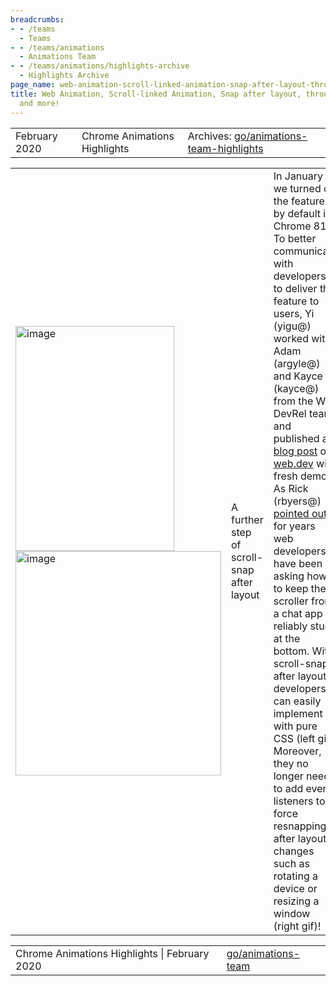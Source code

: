 ```yaml
---
breadcrumbs:
- - /teams
  - Teams
- - /teams/animations
  - Animations Team
- - /teams/animations/highlights-archive
  - Highlights Archive
page_name: web-animation-scroll-linked-animation-snap-after-layout-throughput-metrics-and-more
title: Web Animation, Scroll-linked Animation, Snap after layout, throughput metrics
  and more!
---
```


<table>
<tr>

<td>February 2020</td>

<td>Chrome Animations Highlights</td>

<td>Archives: <a href="http://go/animations-team-highlights">go/animations-team-highlights</a></td>

</tr>
</table>

<table>
<tr>

<td><img alt="image" src="https://lh6.googleusercontent.com/Duuu09yTSsJWnz8tD3LTf_8Efkat2mPX-57vvznGOi2ztEqT4jaREe0m6l_HTxhef-ztUn4IM2QsVA5VRpqu1DAQuJF2IMnuzkgnY1pXx5UneEIkdF88GxKN6LhRkMB1_9WfN48Q" height=360 width=254><img alt="image" src="https://lh5.googleusercontent.com/Pq6YWdKed4hu4OrROqEtMyda4ULyRcRr_Vvf6OAs2OMibUkmCQrZ7khiug4QjV2pEEAwpmaKAMQjdUQLaNrKvHS3z5VvNQ0s0s-KbOTJ9Ww1FwFlcK1-RY_ff41-jU-zirkVrgWD" height=359 width=329></td>

<td>A further step of scroll-snap after layout</td>

<td>In January we turned on the feature by default in Chrome 81. To better communicate with developers to deliver the feature to users, Yi (yigu@) worked with Adam (argyle@) and Kayce (kayce@) from the Web DevRel team and published a <a href="https://web.dev/snap-after-layout/">blog post</a> on <a href="http://web.dev">web.dev</a> with fresh demos. As Rick (rbyers@) <a href="https://twitter.com/RickByers/status/1235318530565984257">pointed out</a>, for years web developers have been asking how to keep the scroller from a chat app reliably stuck at the bottom. With scroll-snap after layout, developers can easily implement it with pure CSS (left gif). Moreover, they no longer need to add event listeners to force resnapping after layout changes such as rotating a device or resizing a window (right gif)!</td>

<td><table></td>
<td><tr></td>

<td><td>function flip() {</td></td>

<td><td> anim.playbackRate = -anim.playbackRate;</td></td>

<td><td>}</td></td>

<td><td>Updating playbackRate caused unwanted jumping back and forwards, as an animation was not marked as outdated when resuming from a finished state.</td></td>

<td><td><img alt="image" src="https://lh4.googleusercontent.com/qwecDRWN-ff5APjwvnBG-lmKnBTblQKFibqIJ5yQYJHSSRfZ63ccR-CfQqoLbl65JRktpUKHNl56OtALLB5C7vaGrRKnfotZxaxwCPpfe58vxam0XFKjTDCiKlBz1gXOjMWWbnuO" height=147 width=265></td></td>

<td></tr></td>
<td></table></td>

<td><table></td>
<td><tr></td>

<td></tr></td>
<td><tr></td>
<td></tr></td>
<td><tr></td>

<td><td>document.body.addEventListener(</td></td>

<td><td> 'mousemove', evt =&gt; {</td></td>

<td><td> const animation = circle.animate(</td></td>

<td><td> { transform : 'translate(...)' },</td></td>

<td><td> { duration: 500, fill: 'forwards' }</td></td>

<td><td> );</td></td>

<td><td> animation.finished.then(() =&gt; {</td></td>

<td><td> animation.commitStyles();</td></td>

<td><td> animation.cancel();</td></td>

<td><td> });</td></td>

<td><td>});</td></td>

<td><td><img alt="image" src="https://lh6.googleusercontent.com/z5MCQctf8obsWW1sjlgqFKVR3vS4cvO9hnmJ3ORHu-uxuQ4gNeW7zFmIcMfLcXDUrERJdXJRn6ZWz7sO8rB7dGd_7R1qqRcLVnh4jSyYikPLrFqVHMsbVL3r_28KYcHMpCJuPiJv" height=133 width=248></td></td>

<td><td>Require layout object when resolving style since style could be box size dependent.</td></td>

<td></tr></td>
<td><tr></td>

<td><td># Animation.commitStyles did not correctly handle transforms</td></td>

<td></tr></td>
<td><tr></td>

<td><td>Web Animation on the way</td></td>

<td><td>The team has made solid progress on new features and bug fixes. Kevin fixed the two regressions above. George (gtsteel@) completed the work on pseudo-element animations on both <a href="https://github.com/w3c/csswg-drafts/pull/4616">specification</a> and <a href="https://chromium-review.googlesource.com/c/chromium/src/+/2031986">implementation</a> sides. As usual, Hao (haozhes@) made our implementation more interoperable by passing more wpt tests!</td></td>

<td><td><img alt="image" src="https://lh4.googleusercontent.com/qUQHx8YY3PrU0F3X-9OfErZR9IwlHsKsCElzfR8h0v9xGR824m708ECrqY_z6gvJHTRSIQWJH1pol7Sshj9rd2BkRqU0Q3jH8H8RSXVTZcXyO5NgXO4zigsDSUzncj_vUbXVvJAj" height=248 width=555></td></td>

<td><td><img alt="image" src="https://lh4.googleusercontent.com/tg1Bvj-WJkkw_QW8zVhsgu5AEO-blW-gYIZZL_l-nqcDPxQO89L0l3JIREtJ0-XMhXmEMIy-xDC36QbWsi-LsbHRpy8-7p57ppOCoyI922ZnUvkn64INt1hyGlg_J9HbZzCkov1a" height=251 width=555></td></td>

<td><td>A new path of throughput metrics</td></td>

<td><td>Frame throughput measures the smoothness of Chrome renderer. i.e. higher is better. However, it makes the UMA timeline hard to read. e.g. usually 90th percentile represents the 90% users with better results but it’s opposite in the throughput metrics. To better align with the UMA timeline, Xida (xidachen@) inverted the metrics Throughput with PercentDroppedFrames which still measures the performance but in a more readable way. For example, the graph in the above shows that at 90th percentile we have ~80% frames dropped.</td></td>

<td><td>Scroll-linked animations</td></td>

<td><td>We have been collaborating with Microsoft engineers towards shipping scroll-linked animations. Both Majid (majidvp@) and Olga (<a href="mailto:gerchiko@microsoft.com">gerchiko@microsoft.com</a>) became the <a href="https://drafts.csswg.org/scroll-animations/">specification editors</a> which helps with driving specification discussions and updates. This month, Majid wrote a <a href="https://github.com/w3c/csswg-drafts/pull/4751">PR</a> for css syntax and reviewed <a href="https://github.com/w3c/csswg-drafts/pull/4750">PR</a> to remove ScrollTimeline.fill. Gene (girard@) and Rob (flackr@) helped with reviewing all the outstanding spec issues and prioritized them. On the implementation side, Olga made solid progress on implementing scroll offset <a href="https://wicg.github.io/scroll-animations/#avoiding-cycles">snapshotting</a>; Majid started to prototype <a href="https://chromium-review.googlesource.com/c/chromium/src/+/2070673">element based scroll offset</a> and Yi started to add support for <a href="https://chromium-review.googlesource.com/c/chromium/src/+/2084088">composited scroll-linked animations</a>.</td></td>

<td></tr></td>
<td></table></td>

</tr>
</table>

<table>
<tr>

<td>Chrome Animations Highlights | February 2020</td>

<td><a href="http://go/animations-team">go/animations-team</a></td>

</tr>
</table>